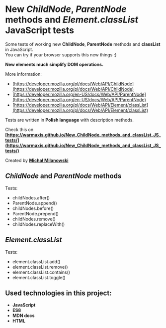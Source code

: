 # New _ChildNode_, _ParentNode_ methods and _Element.classList_ JavaScript tests

Some tests of working new __ChildNode__, __ParentNode__ methods and __classList__ in JavaScript.  
You can try if your browser supports this new things :)

__New elements much simplify DOM operations.__

More information:  
* [https://developer.mozilla.org/pl/docs/Web/API/ChildNode](https://developer.mozilla.org/pl/docs/Web/API/ChildNode)  
* [https://developer.mozilla.org/en-US/docs/Web/API/ParentNode](https://developer.mozilla.org/en-US/docs/Web/API/ParentNode)  
* [https://developer.mozilla.org/pl/docs/Web/API/Element/classList](https://developer.mozilla.org/pl/docs/Web/API/Element/classList)

Tests are written in __Polish language__ with description methods.

Check this on __[https://warmaxis.github.io/New_ChildNode_methods_and_classList_JS_tests/](https://warmaxis.github.io/New_ChildNode_methods_and_classList_JS_tests/)__

Created by __[Michał Milanowski](https://www.linkedin.com/in/michalmilanowski/)__

## _ChildNode_ and _ParentNode_ methods

Tests:
* childNodes.after()
* ParentNode.append()
* childNodes.before()
* ParentNode.prepend()
* childNodes.remove()
* childNodes.replaceWith()

## _Element.classList_

Tests:
* element.classList.add()
* element.classList.remove()
* element.classList.contains()
* element.classList.toggle()

## Used technologies in this project:

* __JavaScript__
* __ES8__
* __MDN docs__
* __HTML__
